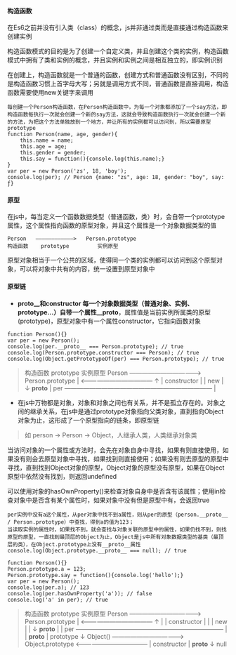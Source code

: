 #### 构造函数
在Es6之前并没有引入类（class）的概念，js并非通过类而是直接通过构造函数来创建实例

构造函数模式的目的是为了创建一个自定义类，并且创建这个类的实例，构造函数模式中拥有了类和实例的概念，并且实例和实例之间是相互独立的，即实例识别

在创建上，构造函数就是一个普通的函数，创建方式和普通函数没有区别，不同的是构造函数习惯上首字母大写；另就是调用方式不同，普通函数是直接调用，构造函数需要使用new关键字来调用
```
每创建一个Person构造函数，在Person构造函数中，为每一个对象都添加了一个say方法，即构造函数每执行一次就会创建一个新的say方法，这就会导致构造函数执行一次就会创建一个新的方法，为把这个方法单独放到一个地方，并让所有的实例都可以访问到，所以需要原型prototype
function Person(name, age, gender){
    this.name = name;
    this.age = age;
    this.gender = gender;
    this.say = function(){console.log(this.name);}
}
var per = new Person('zs', 18, 'boy');
console.log(per); // Person {name: "zs", age: 18, gender: "boy", say: ƒ}
```

#### 原型
在js中，每当定义一个函数数据类型（普通函数，类）时，会自带一个prototype属性，这个属性指向函数的原型对象，并且这个属性是一个对象数据类型的值
```
Person   ————————————>   Person.prototype
构造函数    prototype         实例原型
```
原型对象相当于一个公共的区域，使得同一个类的实例都可以访问到这个原型对象，可以将对象中共有的内容，统一设置到原型对象中

#### 原型链
* __proto__和constructor
每一个对象数据类型（普通对象、实例、prototype...）自带一个属性__proto__，属性值是当前实例所属类的原型(prototype)，原型对象中有一个属性constructor，它指向函数对象
```
function Person(){}
var per = new Person();
console.log(per.__proto__ === Person.prototype); // true
console.log(Person.prototype.constructor === Person); // true
console.log(Object.getPrototypeOf(per) === Person.prototype); // true
```
> 构造函数    prototype         实例原型
> Person   ————————————>   Person.prototype
>   |      <————————————          ↑
>   |        constructor          |
>   | new                         |
>   ↓       __proto__             |
>  per  ————————————————————————  |

* 在js中万物都是对象，对象和对象之间也有关系，并不是孤立存在的。对象之间的继承关系，在js中是通过prototype对象指向父类对象，直到指向Object对象为止，这形成了一个原型指向的链条，即原型链
> 如 person -> Person -> Object，人继承人类，人类继承对象类

当访问对象的一个属性或方法时，会先在对象自身中寻找，如果有则直接使用，如果没有则会去原型对象中寻找，如果找到则直接使用；如果没有则去原型的原型中寻找，直到找到Object对象的原型，Object对象的原型没有原型，如果在Object原型中依然没有找到，则返回undefined

可以使用对象的hasOwnProperty()来检查对象自身中是否含有该属性；使用in检查对象中是否含有某个属性时，如果对象中没有但是原型中有，会返回true
```
per实例中没有a这个属性，从per对象中找不到a属性，则从per的原型（person.__proto__ / Person.prototype）中查找，得到a的值为123；
当读取实例的属性时，如果找不到，就会查找与对象关联的原型中的属性，如果仍找不到，则找原型的原型，一直找到最顶层的Object为止，Object是js中所有对象数据类型的基类（最顶层的类），在Object.prototype上没有__proto__属性
console.log(Object.prototype.__proto__ === null); // true

function Person(){}
Person.prototype.a = 123;
Person.prototype.say = function(){console.log('hello');}
var per = new Person();
console.log(per.a); // 123
console.log(per.hasOwnProperty('a')); // false
console.log('a' in per); // true
```
> 构造函数    prototype         实例原型
> Person   ————————————>   Person.prototype
>   |      <————————————          ↑  |
>   |        constructor          |  |
>   | new                         |  |
>   ↓       __proto__             |  |
>  per  ————————————————————————  |  |   __proto__
>                                    |
>            prototype               ↓
>  Object() ————————————>  Object.prototype
>           <————————————            |
>            constructor             |   __proto__
>                                    ↓
>                                   null
```
